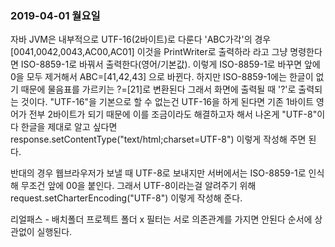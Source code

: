 ### 2019-04-01 월요일

자바 JVM은 내부적으로 UTF-16(2바이트)로 다룬다
'ABC가각'의 경우 [0041,0042,0043,AC00,AC01] 이것을 PrintWriter로 출력하라 라고 그냥 명령한다면
ISO-8859-1로 바꿔서 출력한다(영어/기본값).
이렇게 ISO-8859-1로 바꾸면 앞에 0을 모두 제거해서 ABC=[41,42,43] 으로 바뀐다.
하지만 ISO-8859-1에는 한글이 없기 때문에 물음표를 가르키는 ?=[21]로 변환된다 그래서 화면에 출력될 때
'?'로 출력되는 것이다. 
"UTF-16"을 기본으로 할 수 없는건 UTF-16을 하게 된다면 기존 1바이트 영어가 전부 2바이트가 되기 때문에 
이를 조금이라도 해결하고자 해서 나온게 "UTF-8"이다
한글을 제대로 알고 싶다면 response.setContentType("text/html;charset=UTF-8") 이렇게 작성해 주면 된다. 

반대의 경우 웹브라우저가 보낼 때 UTF-8로 보내지만 서버에서는 ISO-8859-1로 인식해 무조건 앞에 00을 붙인다.
그래서 UTF-8이라는걸 알려주기 위해 request.setCharterEncoding("UTF-8") 이렇게 작성해 준다.

리얼패스 - 배치폴더
프로젝트 폴더 x
필터는 서로 의존관계를 가지면 안된다 순서에 상관없이 실행된다.